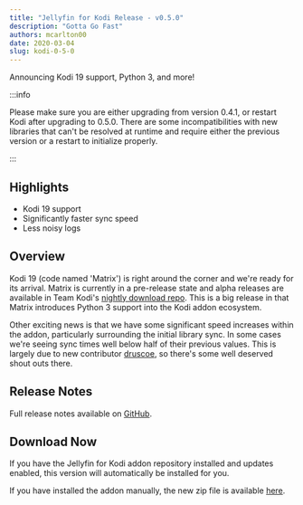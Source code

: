 ```yaml
---
title: "Jellyfin for Kodi Release - v0.5.0"
description: "Gotta Go Fast"
authors: mcarlton00
date: 2020-03-04
slug: kodi-0-5-0
---
```


Announcing Kodi 19 support, Python 3, and more!

<!--truncate-->

:::info

Please make sure you are either upgrading from version 0.4.1, or restart Kodi after upgrading to 0.5.0. There are some incompatibilities with new libraries that can't be resolved at runtime and require either the previous version or a restart to initialize properly.

:::

## Highlights

- Kodi 19 support
- Significantly faster sync speed
- Less noisy logs

## Overview

Kodi 19 (code named 'Matrix') is right around the corner and we're ready for its arrival.  Matrix is currently in a pre-release state and alpha releases are available in Team Kodi's [nightly download repo](https://mirrors.kodi.tv/nightlies/).  This is a big release in that Matrix introduces Python 3 support into the Kodi addon ecosystem.

Other exciting news is that we have some significant speed increases within the addon, particularly surrounding the initial library sync.  In some cases we're seeing sync times well below half of their previous values.  This is largely due to new contributor [druscoe](https://github.com/druscoe), so there's some well deserved shout outs there.

## Release Notes

Full release notes available on [GitHub](https://github.com/jellyfin/jellyfin-kodi/releases/tag/v0.5.0).

## Download Now

If you have the Jellyfin for Kodi addon repository installed and updates enabled, this version will automatically be installed for you.

If you have installed the addon manually, the new zip file is available [here](https://repo.jellyfin.org/releases/client/kodi/plugin.video.jellyfin/plugin.video.jellyfin-0.5.0.zip).
